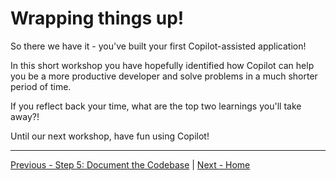 # Wrapping things up!

So there we have it - you've built your first Copilot-assisted application!

In this short workshop you have hopefully identified how Copilot can help you be a more productive developer and solve problems in a much shorter period of time.

If you reflect back your time, what are the top two learnings you'll take away?!

Until our next workshop, have fun using Copilot!

---

[Previous - Step 5: Document the Codebase](./05-Step05.md) | [Next - Home](README.md)
